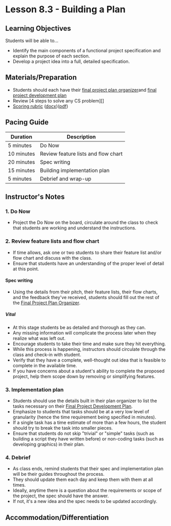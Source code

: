 # Lesson 8.3 - Building a Plan

## Learning Objectives

Students will be able to...

* Identify the main components of a functional project specification and explain the purpose of each section.
* Develop a project idea into a full, detailed specification.

## Materials/Preparation

* Students should each have their [final project plan organizer][]and [final project development plan][]
* Review [4 steps to solve any CS problem][]
* [Scoring rubric](../rubric.md) ([docx](../rubric.docx))([pdf](../rubric.pdf))

## Pacing Guide

| Duration  | Description                                   |
| --------- | --------------------------------------------- |
| 5 minutes | Do Now |
| 10 minutes | Review feature lists and flow chart |
| 20 minutes | Spec writing |
| 15 minutes | Building implementation plan|
| 5 minutes | Debrief and wrap-up|

## Instructor's Notes

### 1. Do Now

* Project the Do Now on the board, circulate around the class to check that students are working and understand the instructions.

### 2. Review feature lists and flow chart

* If time allows, ask one or two students to share their feature list and/or flow chart and discuss with the class.
* Ensure that students have an understanding of the proper level of detail at this point.

#### Spec writing

* Using the details from their pitch, their feature lists, their flow charts, and the feedback they've received, students should fill out the rest of the [Final Project Plan Organizer].

##### Vital

* At this stage students be as detailed and thorough as they can.  
* Any missing information will complicate the process later when they realize what was left out.  
* Encourage students to take their time and make sure they hit everything.
* While this process is happening, instructors should circulate through the class and check-in with student.  
* Verify that they have a complete, well-thought out idea that is feasible to complete in the available time.  
* If you have concerns about a student's ability to complete the proposed project, help them scope down by removing or simplifying features.

### 3. Implementation plan

* Students should use the details built in their plan organizer to list the tasks necessary on their [Final Project Development Plan][].
* Emphasize to students that tasks should be at a very low level of granularity (hence the time requirement being specified in minutes).
* If a single task has a time estimate of more than a few hours, the student should try to break the task into smaller pieces.
* Ensure that students do not skip "trivial" or "simple" tasks (such as building a script they have written before) or non-coding tasks (such as developing graphics) in their plan.

### 4. Debrief

* As class ends, remind students that their spec and implementation plan will be their guides throughout the process.  
* They should update them each day and keep them with them at all times.
* Ideally, anytime there is a question about the requirements or scope of the project, the spec should have the answer.  
* If not, it's a new idea and the spec needs to be updated accordingly.

## Accommodation/Differentiation

[Final Project Plan Organizer]:https://teals-introcs.gitbooks.io/2nd-semester-introduction-to-computer-science-pri/content/units/8_unit/final_project_plan_organizer.docx
[Final Project Development Plan]:https://teals-introcs.gitbooks.io/2nd-semester-introduction-to-computer-science-pri/content/units/8_unit/final_project_development_plan.docx
